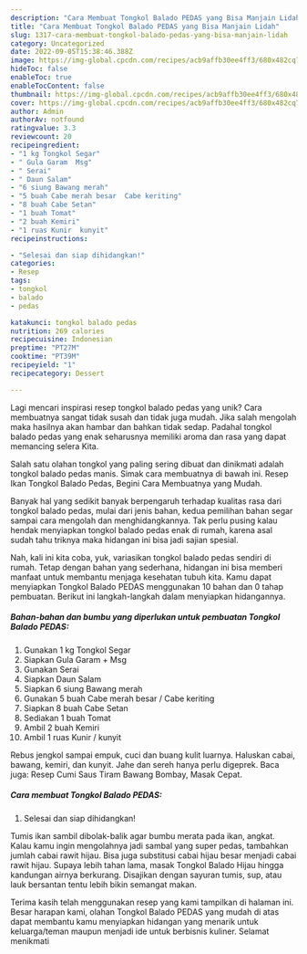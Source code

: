 ```yaml
---
description: "Cara Membuat Tongkol Balado PEDAS yang Bisa Manjain Lidah"
title: "Cara Membuat Tongkol Balado PEDAS yang Bisa Manjain Lidah"
slug: 1317-cara-membuat-tongkol-balado-pedas-yang-bisa-manjain-lidah
category: Uncategorized
date: 2022-09-05T15:38:46.388Z
image: https://img-global.cpcdn.com/recipes/acb9affb30ee4ff3/680x482cq70/tongkol-balado-pedas-foto-resep-utama.jpg
hideToc: false
enableToc: true
enableTocContent: false
thumbnail: https://img-global.cpcdn.com/recipes/acb9affb30ee4ff3/680x482cq70/tongkol-balado-pedas-foto-resep-utama.jpg
cover: https://img-global.cpcdn.com/recipes/acb9affb30ee4ff3/680x482cq70/tongkol-balado-pedas-foto-resep-utama.jpg
author: Admin
authorAv: notfound
ratingvalue: 3.3
reviewcount: 20
recipeingredient:
- "1 kg Tongkol Segar"
- " Gula Garam  Msg"
- " Serai"
- " Daun Salam"
- "6 siung Bawang merah"
- "5 buah Cabe merah besar  Cabe keriting"
- "8 buah Cabe Setan"
- "1 buah Tomat"
- "2 buah Kemiri"
- "1 ruas Kunir  kunyit"
recipeinstructions:

- "Selesai dan siap dihidangkan!"
categories:
- Resep
tags:
- tongkol
- balado
- pedas

katakunci: tongkol balado pedas 
nutrition: 269 calories
recipecuisine: Indonesian
preptime: "PT27M"
cooktime: "PT39M"
recipeyield: "1"
recipecategory: Dessert

---
```





Lagi mencari inspirasi resep tongkol balado pedas yang unik? Cara membuatnya sangat tidak susah dan tidak juga mudah. Jika salah mengolah maka hasilnya akan hambar dan bahkan tidak sedap. Padahal tongkol balado pedas yang enak seharusnya memiliki aroma dan rasa yang dapat memancing selera Kita.





Salah satu olahan tongkol yang paling sering dibuat dan dinikmati adalah tongkol balado pedas manis. Simak cara membuatnya di bawah ini. Resep Ikan Tongkol Balado Pedas, Begini Cara Membuatnya yang Mudah.

Banyak hal yang sedikit banyak berpengaruh terhadap kualitas rasa dari tongkol balado pedas, mulai dari jenis bahan, kedua pemilihan bahan segar sampai cara mengolah dan menghidangkannya. Tak perlu pusing kalau hendak menyiapkan tongkol balado pedas enak di rumah, karena asal sudah tahu triknya maka hidangan ini bisa jadi sajian spesial.






Nah, kali ini kita coba, yuk, variasikan tongkol balado pedas sendiri di rumah. Tetap dengan bahan yang sederhana, hidangan ini bisa memberi manfaat untuk membantu menjaga kesehatan tubuh kita. Kamu dapat menyiapkan Tongkol Balado PEDAS menggunakan 10 bahan dan 0 tahap pembuatan. Berikut ini langkah-langkah dalam menyiapkan hidangannya.

<!--inarticleads1-->

##### Bahan-bahan dan bumbu yang diperlukan untuk pembuatan Tongkol Balado PEDAS:

1. Gunakan 1 kg Tongkol Segar
1. Siapkan  Gula Garam + Msg
1. Gunakan  Serai
1. Siapkan  Daun Salam
1. Siapkan 6 siung Bawang merah
1. Gunakan 5 buah Cabe merah besar / Cabe keriting
1. Siapkan 8 buah Cabe Setan
1. Sediakan 1 buah Tomat
1. Ambil 2 buah Kemiri
1. Ambil 1 ruas Kunir / kunyit


Rebus jengkol sampai empuk, cuci dan buang kulit luarnya. Haluskan cabai, bawang, kemiri, dan kunyit. Jahe dan sereh hanya perlu digeprek. Baca juga: Resep Cumi Saus Tiram Bawang Bombay, Masak Cepat. 

<!--inarticleads2-->

##### Cara membuat Tongkol Balado PEDAS:


1. Selesai dan siap dihidangkan!

Tumis ikan sambil dibolak-balik agar bumbu merata pada ikan, angkat. Kalau kamu ingin mengolahnya jadi sambal yang super pedas, tambahkan jumlah cabai rawit hijau. Bisa juga substitusi cabai hijau besar menjadi cabai rawit hijau. Supaya lebih tahan lama, masak Tongkol Balado Hijau hingga kandungan airnya berkurang. Disajikan dengan sayuran tumis, sup, atau lauk bersantan tentu lebih bikin semangat makan. 

Terima kasih telah menggunakan resep yang kami tampilkan di halaman ini. Besar harapan kami, olahan Tongkol Balado PEDAS yang mudah di atas dapat membantu kamu menyiapkan hidangan yang menarik untuk keluarga/teman maupun menjadi ide untuk berbisnis kuliner. Selamat menikmati
